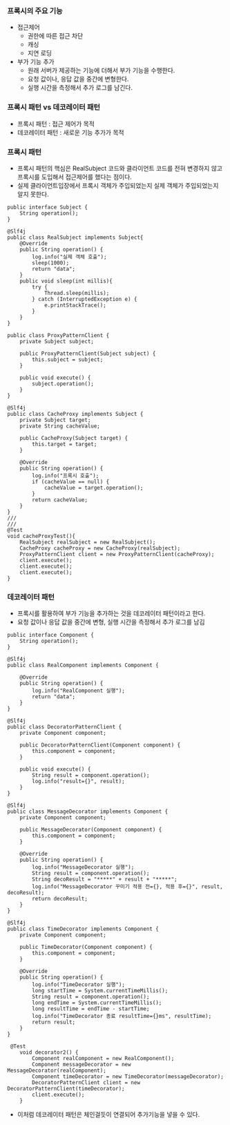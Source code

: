 ### 프록시의 주요 기능
- 접근제어
    - 권한에 따른 접근 차단
    - 캐싱
    - 지연 로딩
- 부가 기능 추가
    - 원래 서버가 제공하는 기능에 더해서 부가 기능을 수행한다.
    - 요청 값이나, 응답 값을 중간에 변형한다.
    - 실행 시간을 측정해서 추가 로그를 남긴다.

### 프록시 패턴 vs 데코레이터 패턴
- 프록시 패턴 : 접근 제어가 목적
- 데코레이터 패턴 : 새로운 기능 추가가 목적

### 프록시 패턴
- 프록시 패턴의 핵심은 RealSubject 코드와 클라이언트 코드를 전혀 변경하지 않고 프록시를 도입해서 접근제어를 했다는 점이다.
- 실제 클라이언트입장에서 프록시 객체가 주입되었는지 실제 객체가 주입되었는지 알지 못한다.
```
public interface Subject {
    String operation();
}
```
```
@Slf4j
public class RealSubject implements Subject{
    @Override
    public String operation() {
        log.info("실제 객체 호출");
        sleep(1000);
        return "data";
    }
    public void sleep(int millis){
        try {
            Thread.sleep(millis);
        } catch (InterruptedException e) {
            e.printStackTrace();
        }
    }
}
```
```
public class ProxyPatternClient {
    private Subject subject;

    public ProxyPatternClient(Subject subject) {
        this.subject = subject;
    }

    public void execute() {
        subject.operation();
    }
}
```
```
@Slf4j
public class CacheProxy implements Subject {
    private Subject target;
    private String cacheValue;

    public CacheProxy(Subject target) {
        this.target = target;
    }

    @Override
    public String operation() {
        log.info("프록시 호출");
        if (cacheValue == null) {
            cacheValue = target.operation();
        }
        return cacheValue;
    }
}
///
///
@Test
void cacheProxyTest(){
    RealSubject realSubject = new RealSubject();
    CacheProxy cacheProxy = new CacheProxy(realSubject);
    ProxyPatternClient client = new ProxyPatternClient(cacheProxy);
    client.execute();
    client.execute();
    client.execute();
}
```

### 데코레이터 패턴
- 프록시를 활용하여 부가 기능을 추가하는 것을 데코레이터 패턴이라고 한다.
- 요청 값이나 응답 값을 중간에 변형, 실행 시간을 측정해서 추가 로그를 남김
```
public interface Component {
    String operation();
}
```
```
@Slf4j
public class RealComponent implements Component {

    @Override
    public String operation() {
        log.info("RealComponent 실행");
        return "data";
    }
}
```
```
@Slf4j
public class DecoratorPatternClient {
    private Component component;

    public DecoratorPatternClient(Component component) {
        this.component = component;
    }

    public void execute() {
        String result = component.operation();
        log.info("result={}", result);
    }
}
```
```
@Slf4j
public class MessageDecorator implements Component {
    private Component component;

    public MessageDecorator(Component component) {
        this.component = component;
    }

    @Override
    public String operation() {
        log.info("MessageDecorator 실행");
        String result = component.operation();
        String decoResult = "*****" + result + "*****";
        log.info("MessageDecorator 꾸미기 적용 전={}, 적용 후={}", result, decoResult);
        return decoResult;
    }
}

```
```
@Slf4j
public class TimeDecorator implements Component {
    private Component component;

    public TimeDecorator(Component component) {
        this.component = component;
    }

    @Override
    public String operation() {
        log.info("TimeDecorator 실행");
        long startTime = System.currentTimeMillis();
        String result = component.operation();
        long endTime = System.currentTimeMillis();
        long resultTime = endTime - startTime;
        log.info("TimeDecorator 종료 resultTime={}ms", resultTime);
        return result;
    }
}
```
```
 @Test
    void decorator2() {
        Component realComponent = new RealComponent();
        Component messageDecorator = new MessageDecorator(realComponent);
        Component timeDecorator = new TimeDecorator(messageDecorator);
        DecoratorPatternClient client = new DecoratorPatternClient(timeDecorator);
        client.execute();
    }
```
- 이처럼 데코레이터 패턴은 체인걸듯이 연결되어 추가기능을 넣을 수 있다.